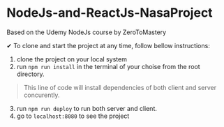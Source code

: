 # NodeJs-and-ReactJs-NasaProject 
Based on the Udemy NodeJs course by ZeroToMastery

✔ To clone and start the project at any time, follow bellow instructions:
1. clone the project on your local system
2. run `npm run install` in the terminal of your choise from the root directory.
> This line of code will install dependencies of both client and server concurently. 
3. run `npm run deploy` to run both server and client.
4. go to `localhost:8080` to see the project
